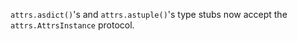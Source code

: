 `attrs.asdict()`'s and `attrs.astuple()`'s type stubs now accept the `attrs.AttrsInstance` protocol.
